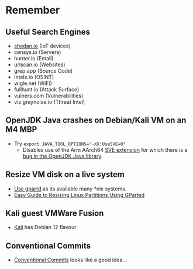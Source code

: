 # Remember
## Useful Search Engines
* [shodan.io](https://shodan.io) (IoT devices)
* censys.io (Servers)
* hunter.io (Email)
* urlscan.io (Websites)
* grep.app (Source Code)
* intelx.io (OSINT)
* wigle.net (WiFi)
* fullhunt.io (Attack Surface)
* vulners.com (Vulnerabilities)
* viz.greynoise.io (Threat Intel) 

## OpenJDK Java crashes on Debian/Kali VM on an M4 MBP
* Try `export JAVA_TOOL_OPTIONS="-XX:UseSVE=0"`
  *  Disables use of the Arm AArch64 [SVE extension]([url](https://developer.arm.com/documentation/102476/0101/Introducing-SVE)) for which there is a [bug in the OpenJDK Java library]([url](https://bugs.openjdk.org/browse/JDK-8345296)).

## Resize VM disk on a live system
* [Use gpartd](https://gparted.org/) as its available many *nix systems.
* [Easy Guide to Resizing Linux Partitions Using GParted](https://medium.com/@itsnibhatt/easy-guide-to-resizing-linux-partitions-using-gparted-3567d60bf660)

## Kali guest VMWare Fusion
* [Kali](https://kali.org/) has Debian 12 flavour

## Conventional Commits
* [Conventional Commits](https://www.conventionalcommits.org/en/v1.0.0/) looks like a good idea...
